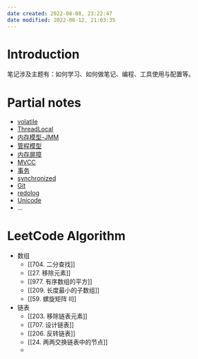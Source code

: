 ```yaml
---
date created: 2022-08-08, 23:22:47
date modified: 2022-08-12, 21:03:35
---
```


# Introduction

笔记涉及主题有：如何学习、如何做笔记、编程、工具使用与配置等。

# Partial notes

- [volatile](notes/programming/volatile.md)
- [ThreadLocal](notes/programming/ThreadLocal.md)
- [内存模型-JMM](notes/programming/内存模型-JMM.md)
- [管程模型](notes/programming/管程模型.md)
- [内存屏障](notes/programming/内存屏障.md)
- [MVCC](notes/programming/MVCC.md)
- [事务](notes/programming/事务.md)
- [synchronized](notes/programming/synchronized.md)
- [Git](notes/programming/Git.md)
- [redolog](notes/programming/redolog.md)
- [Unicode](notes/programming/Unicode.md)
- …

# LeetCode Algorithm

- 数组
    - [[704. 二分查找]]
    - [[27. 移除元素]]
    - [[977. 有序数组的平方]]
    - [[209. 长度最小的子数组]]
    - [[59. 螺旋矩阵 II]]
- 链表
    - [[203. 移除链表元素]]
    - [[707. 设计链表]]
    - [[206. 反转链表]]
    - [[24. 两两交换链表中的节点]]
    - 